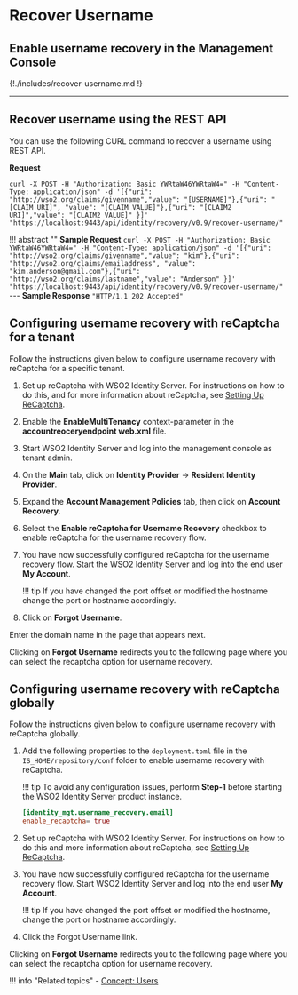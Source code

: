 # Recover Username

## Enable username recovery in the Management Console

{!./includes/recover-username.md !}

---

## Recover username using the REST API

You can use the following CURL command to recover a username using REST API.

**Request**

```curl
curl -X POST -H "Authorization: Basic YWRtaW46YWRtaW4=" -H "Content-Type: application/json" -d '[{"uri": "http://wso2.org/claims/givenname","value": "[USERNAME]"},{"uri": "[CLAIM URI]", "value": "[CLAIM VALUE]"},{"uri": "[CLAIM2 URI]","value": "[CLAIM2 VALUE]" }]' "https://localhost:9443/api/identity/recovery/v0.9/recover-username/"
```

!!! abstract ""
    **Sample Request**
    ```curl -X POST -H "Authorization: Basic YWRtaW46YWRtaW4=" -H "Content-Type: application/json" -d '[{"uri": "http://wso2.org/claims/givenname","value": "kim"},{"uri": "http://wso2.org/claims/emailaddress", "value": "kim.anderson@gmail.com"},{"uri": "http://wso2.org/claims/lastname","value": "Anderson" }]' "https://localhost:9443/api/identity/recovery/v0.9/recover-username/"```
    ---
    **Sample Response**
    ```"HTTP/1.1 202 Accepted"```

## Configuring username recovery with reCaptcha for a tenant

Follow the instructions given below to configure username recovery with
reCaptcha for a specific tenant.

1. Set up reCaptcha with WSO2 Identity Server. For instructions on how
    to do this, and for more information about reCaptcha, see [Setting Up ReCaptcha]({{base_path}}/guides/identity-lifecycles/configure-recaptcha-for-self-registration).
2. Enable the **EnableMultiTenancy** context-parameter in the
    **accountreoceryendpoint web.xml** file.
3. Start WSO2 Identity Server and log into the management
    console as tenant
    admin.
4. On the **Main** tab, click on **Identity Provider** → **Resident
    Identity Provider**.

5. Expand the **Account Management Policies** tab, then click on
    **Account Recovery.**

6. Select the **Enable reCaptcha for Username Recovery** checkbox to
    enable reCaptcha for the username recovery flow.

    <!--![enable-recaptcha]({{base_path}}/assets/img/using-wso2-identity-server/enable-recaptcha.png)-->

7. You have now successfully configured reCaptcha for the username
    recovery flow. Start the WSO2 Identity Server and log into the end
    user **My Account**.

    !!! tip
        If you have changed the port offset or modified the hostname change the port or hostname accordingly.

8. Click on **Forgot Username**.

<!--![forgot-username]({{base_path}}/assets/img/using-wso2-identity-server/register-now-option.png)-->

Enter the domain name in the page that appears next.

<!--![tenant-domain-name]({{base_path}}/assets/img/using-wso2-identity-server/tenant-domain-name.png)-->

  

Clicking on **Forgot Username** redirects you to the
following page where you can select the recaptcha option for username
recovery.


<!--![proceed-to-username-recovery]({{base_path}}/assets/img/using-wso2-identity-server/recaptcha-for-username-recovery.png)-->

## Configuring username recovery with reCaptcha globally

Follow the instructions given below to configure username recovery with
reCaptcha globally.  

1. Add the following properties to the `deployment.toml` file in the `IS_HOME/repository/conf` folder to enable username recovery with reCaptcha.

    !!! tip
        To avoid any configuration issues, perform **Step-1** before starting the WSO2 Identity Server product instance.

    ``` toml
    [identity_mgt.username_recovery.email] 
    enable_recaptcha= true
    ```

2. Set up reCaptcha with WSO2 Identity Server. For instructions on how
    to do this and more information about reCaptcha, see [Setting Up
    ReCaptcha]({{base_path}}/guides/identity-lifecycles/configure-recaptcha-for-self-registration).

3. You have now successfully configured reCaptcha for the username
    recovery flow. Start WSO2 Identity Server and log into the end user
    **My Account**.

    !!! tip
    If you have changed the port offset or modified the hostname, change the port or hostname accordingly.
4. Click the Forgot Username link.

<!--![forgot-username-link]({{base_path}}/assets/img/using-wso2-identity-server/register-now-option.png)-->

Clicking on **Forgot Username** redirects you to the following page
where you can select the recaptcha option for username recovery.

<!--![recaptcha-for-username-recovery]({{base_path}}/assets/img/using-wso2-identity-server/recaptcha-for-username-recovery.png)-->

!!! info "Related topics"
    -   [Concept: Users]({{base_path}}/references/concepts/user-management/users/)



